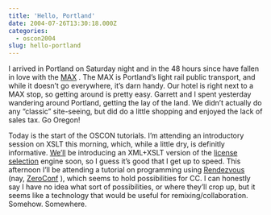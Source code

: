 ```yaml
---
title: 'Hello, Portland'
date: 2004-07-26T13:30:18.000Z
categories:
  - oscon2004
slug: hello-portland
---
```

I arrived in Portland on Saturday night and in the 48 hours since have fallen in love with the [<span class="caps">MAX</span>][1] . The <span class="caps">MAX</span> is Portland’s light rail public transport, and while it doesn’t go everywhere, it’s darn handy. Our hotel is right next to a <span class="caps">MAX</span> stop, so getting around is pretty easy. Garrett and I spent yesterday wandering around Portland, getting the lay of the land. We didn’t actually do any “classic” site-seeing, but did do a little shopping and enjoyed the lack of sales tax. Go Oregon!

Today is the start of the <span class="caps">OSCON</span> tutorials. I’m attending an introductory session on <span class="caps">XSLT</span> this morning, which, while a little dry, is definitly informative. [We’ll][2]  be introducing an <span class="caps">XML</span>+<span class="caps">XSLT</span> version of the [license selection][3]  engine soon, so I guess it’s good that I get up to speed. This afternoon I’ll be attending a tutorial on programming using [Rendezvous][4]  (nay, [ZeroConf][5] ), which seems to hold possibilities for <span class="caps">CC</span>. I can honestly say I have no idea what sort of possibilities, or where they’ll crop up, but it seems like a technology that would be useful for remixing/collaboration. Somehow. Somewhere.



 [1]: http://trimet.org
 [2]: http://creativecommons.org
 [3]: http://creativecommons.org/license/
 [4]: http://developer.apple.com/macosx/rendezvous/
 [5]: http://www.zeroconf.org/
